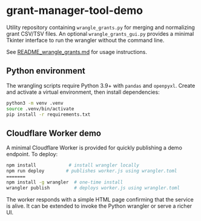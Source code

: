 # grant-manager-tool-demo

Utility repository containing `wrangle_grants.py` for merging and normalizing grant CSV/TSV files.
An optional `wrangle_grants_gui.py` provides a minimal Tkinter interface to run the wrangler without the command line.

See [README_wrangle_grants.md](README_wrangle_grants.md) for usage instructions.

## Python environment

The wrangling scripts require Python 3.9+ with `pandas` and `openpyxl`.
Create and activate a virtual environment, then install dependencies:

```bash
python3 -m venv .venv
source .venv/bin/activate
pip install -r requirements.txt
```

## Cloudflare Worker demo

A minimal Cloudflare Worker is provided for quickly publishing a demo endpoint.
To deploy:

```bash
npm install            # install wrangler locally
npm run deploy        # publishes worker.js using wrangler.toml
=======
npm install -g wrangler  # one-time install
wrangler publish         # deploys worker.js using wrangler.toml
```

The worker responds with a simple HTML page confirming that the service is alive.
It can be extended to invoke the Python wrangler or serve a richer UI.


